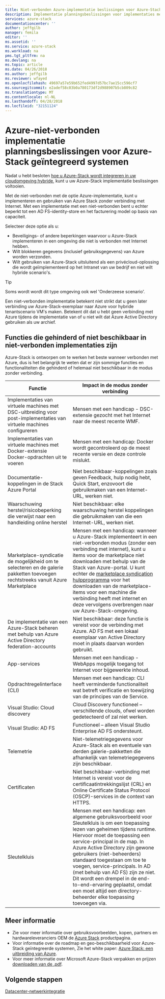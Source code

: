 ```yaml
---
title: Niet-verbonden Azure-implementatie beslissingen voor Azure-Stack geïntegreerd systemen | Microsoft Docs
description: Implementatie planningsbeslissingen voor implementaties met meerdere knooppunten verbonden met een Azure-Stack Azure bepalen.
services: azure-stack
documentationcenter: ''
author: jeffgilb
manager: femila
editor: ''
ms.assetid: ''
ms.service: azure-stack
ms.workload: na
pms.tgt_pltfrm: na
ms.devlang: na
ms.topic: article
ms.date: 04/26/2018
ms.author: jeffgilb
ms.reviewer: wfayed
ms.openlocfilehash: 49697a57e59b652fed4997d57bc7ae15cc596cf7
ms.sourcegitcommit: e2adef58c03b0a780173df2d988907b5cb809c82
ms.translationtype: MT
ms.contentlocale: nl-NL
ms.lasthandoff: 04/28/2018
ms.locfileid: "32151124"
---
```

# <a name="azure-disconnected-deployment-planning-decisions-for-azure-stack-integrated-systems"></a>Azure-niet-verbonden implementatie planningsbeslissingen voor Azure-Stack geïntegreerd systemen
Nadat u hebt besloten [hoe u Azure-Stack wordt integreren in uw cloudomgeving hybride](azure-stack-connection-models.md), kunt u uw Azure-Stack implementatie beslissingen voltooien.

Met de niet-verbonden met de optie Azure-implementatie, kunt u implementeren en gebruiken van Azure Stack zonder verbinding met Internet. Met een implementatie met een niet-verbonden bent u echter beperkt tot een AD FS-identity-store en het facturering model op basis van capaciteit. 

Selecteer deze optie als u:
- Beveiligings- of andere beperkingen waarvoor u Azure-Stack implementeren in een omgeving die niet is verbonden met Internet hebben.
- Wilt blokkeren gegevens (inclusief gebruiksgegevens) van Azure worden verzonden.
- Wilt gebruiken van Azure-Stack uitsluitend als een privécloud-oplossing die wordt geïmplementeerd op het Intranet van uw bedrijf en niet wilt hybride scenario's.

> [!TIP]
> Soms wordt wordt dit type omgeving ook wel 'Onderzeese scenario'.

Een niet-verbonden implementatie betekent niet strikt dat u geen later verbinding uw Azure-Stack-exemplaar naar Azure voor hybride tenantscenario VM's maken. Betekent dit dat u hebt geen verbinding met Azure tijdens de implementatie van of u niet wilt dat Azure Active Directory gebruiken als uw archief.

## <a name="features-that-are-impaired-or-unavailable-in-disconnected-deployments"></a>Functies die gehinderd of niet beschikbaar in niet-verbonden implementaties zijn 
Azure-Stack is ontworpen om te werken het beste wanneer verbonden met Azure, dus is het belangrijk te weten dat er zijn sommige functies en functionaliteiten die gehinderd of helemaal niet beschikbaar in de modus zonder verbinding. 

|Functie|Impact in de modus zonder verbinding|
|-----|-----|
|Implementaties van virtuele machines met DSC-uitbreiding voor post-implementaties van virtuele machines configureren|Mensen met een handicap - DSC-extensie gezocht met het Internet naar de meest recente WMF.|
|Implementaties van virtuele machines met Docker-extensie Docker-opdrachten uit te voeren|Mensen met een handicap: Docker wordt gecontroleerd op de meest recente versie en deze controle mislukt.|
|Documentatie-koppelingen in de Stack Azure Portal|Niet beschikbaar-koppelingen zoals geven Feedback, hulp nodig hebt, Quick Start, enzovoort die gebruikmaken van een Internet-URL, werken niet.|
|Waarschuwing herstel/risicobeperking die verwijst naar een handleiding online herstel|Niet beschikbaar: elke waarschuwing herstel koppelingen die gebruikmaken van die een Internet-URL, werken niet.|
|Marketplace-syndicatie de mogelijkheid om te selecteren en de galerie pakketten toevoegen rechtstreeks vanuit Azure Marketplace|Mensen met een handicap: wanneer u Azure-Stack implementeert in een niet-verbonden modus (zonder een verbinding met internet), kunt u items voor de marketplace niet downloaden met behulp van de Stack van Azure-portal. U kunt echter de [marketplace syndication hulpprogramma](https://docs.microsoft.com/azure/azure-stack/azure-stack-download-azure-marketplace-item#download-marketplace-items-in-a-disconnected-or-a-partially-connected-scenario-with-limited-internet-connectivity) voor het downloaden van de marketplace-items voor een machine die verbinding heeft met internet en deze vervolgens overbrengen naar uw Azure-Stack-omgeving.|
|De implementatie van een Azure-Stack beheren met behulp van Azure Active Directory federation-accounts|Niet beschikbaar: deze functie is vereist voor de verbinding met Azure. AD FS met een lokaal exemplaar van Active Directory moet in plaats daarvan worden gebruikt.|
|App-services|Mensen met een handicap - WebApps mogelijk toegang tot Internet voor bijgewerkte inhoud.|
|Opdrachtregelinterface (CLI)|Mensen met een handicap: CLI heeft verminderde functionaliteit wat betreft verificatie en toewijzing van de principes van de Service.|
|Visual Studio: Cloud discovery|Cloud Discovery functioneel – verschillende clouds, ofwel worden gedetecteerd of zal niet werken.|
|Visual Studio: AD FS|Functioneel – alleen Visual Studio Enterprise AD FS ondersteunt.
Telemetrie|Niet-telemetriegegevens voor Azure-Stack als en eventuele van derden galerie-pakketten die afhankelijk van telemetriegegevens zijn beschikbaar.|
|Certificaten|Niet beschikbaar-verbinding met Internet is vereist voor de certificaatintrekkingslijst (CRL) en Online Certificate Status Protocol (OSCP)-services in de context van HTTPS.|
|Sleutelkluis|Mensen met een handicap: een algemene gebruiksvoorbeeld voor Sleutelkluis is om een toepassing lezen van geheimen tijdens runtime. Hiervoor moet de toepassing een service-principal in de map. In Azure Active Directory zijn gewone gebruikers (niet-beheerders) standaard toegestaan om toe te voegen, service-principals. In AD (met behulp van AD FS) zijn ze niet. Dit wordt een drempel in de end-to-end-ervaring geplaatst, omdat een moet altijd een directory-beheerder elke toepassing toevoegen via.| 

## <a name="learn-more"></a>Meer informatie
- Zie voor meer informatie over gebruiksvoorbeelden, kopen, partners en hardwareleveranciers OEM de [Azure Stack](https://azure.microsoft.com/overview/azure-stack/) productpagina.
- Voor informatie over de roadmap en geo-beschikbaarheid voor Azure-Stack geïntegreerde systemen, Zie het white paper: [Azure Stack: een uitbreiding van Azure](https://azure.microsoft.com/resources/azure-stack-an-extension-of-azure/). 
- Voor meer informatie over Microsoft Azure-Stack verpakken en prijzen [downloaden van de .pdf](https://azure.microsoft.com/mediahandler/files/resourcefiles/5bc3f30c-cd57-4513-989e-056325eb95e1/Azure-Stack-packaging-and-pricing-datasheet.pdf). 

## <a name="next-steps"></a>Volgende stappen
[Datacenter-netwerkintegratie](azure-stack-network.md)